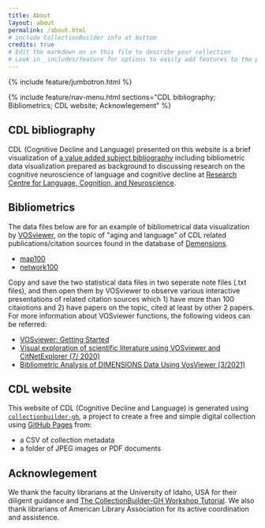 ```yaml
---
title: About
layout: about
permalink: /about.html
# include CollectionBuilder info at bottom
credits: true
# Edit the markdown on in this file to describe your collection
# Look in _includes/feature for options to easily add features to the page
---
```


{% include feature/jumbotron.html %}

{% include feature/nav-menu.html sections="CDL bibliography; Bibliometrics; CDL website; Acknowlegement" %}

## CDL bibliography
CDL (Cognitive Decline and Language) presented on this website is a brief visualization of [a value added subject bibliography](https://www.polyu.edu.hk/cbs/rclcn/cognitive-decline-and-language-cdl/synopsis/) including bibliometric data visualization prepared as background to discussing research on the cognitive neuroscience of language and cognitive decline at [Research Centre for Language, Cognition, and Neuroscience](https://www.polyu.edu.hk/cbs/rclcn/about-centre/our-mission/). 

## Bibliometrics
The data files below are for an example of bibliometrical data visualization by [VOSviewer](https://www.vosviewer.com/), on the topic of "aging and language" of CDL related publications/citation sources found in the database of [Demensions](https://www.dimensions.ai/). 

- [map100](https://raw.githubusercontent.com/archivesw/cogfigcollection/main/_data/map100.txt)
- [network100](https://raw.githubusercontent.com/archivesw/cogfigcollection/main/_data/network100.txt)

Copy and save the two statistical data files in two seperate note files (.txt files), and then open them by VOSviewer to observe various interactive presentations of related citation sources which 1) have more than 100 citaiotions and 2) have papers on the topic, cited at least by other 2 papers. For more information about VOSviewer functions, the following videos can be referred: 

- [VOSviewer: Getting Started](https://youtu.be/9dTWkNRxUtw) 
- [Visual exploration of scientific literature using VOSviewer and CitNetExplorer (7/ 2020)](https://youtu.be/3aSKhFeXIU4)
- [Bibliometric Analysis of DIMENSIONS Data Using VosViewer (3/2021)](https://youtu.be/or6LA0anOBQ)

## CDL website
This website of CDL (Cognitive Decline and Language) is generated using [`collectionbuilder-gh`](https://collectionbuilding.github.io/gh/), a project to create a free and simple digital collection using [GitHub Pages](https://pages.github.com/) from: 

- a CSV of collection metadata
- a folder of JPEG images or PDF documents

## Acknowlegement
We thank the faculty librarians at the University of Idaho, USA for their diligent guidance and [The CollectionBuilder-GH Workshop Tutorial](https://collectionbuilder.github.io/workshop/gh/). We also thank librarians of American Library Association for its active coordination and assistence. 

